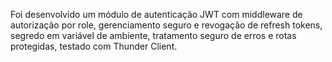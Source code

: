 Foi desenvolvido um módulo de autenticação JWT com middleware de autorização por role, gerenciamento seguro e revogação de refresh tokens, segredo em variável de ambiente, tratamento seguro de erros e rotas protegidas, testado com Thunder Client.
